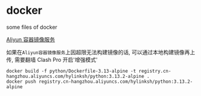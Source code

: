 # docker

some files of docker

[Aliyun 容器镜像服务](https://cr.console.aliyun.com/cn-hangzhou/instance/dashboard)

如果在`Aliyun容器镜像服务`上因超限无法构建镜像的话, 可以通过本地构建镜像再上传, 需要翻墙 Clash Pro 开启'增强模式'

```
docker build -f python/Dockerfile-3.13-alpine -t registry.cn-hangzhou.aliyuncs.com/hylinksh/python:3.13.2-alpine .
docker push registry.cn-hangzhou.aliyuncs.com/hylinksh/python:3.13.2-alpine
```
